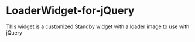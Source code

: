LoaderWidget-for-jQuery
=======================

This widget is a customized Standby widget with a loader image to use with jQuery
